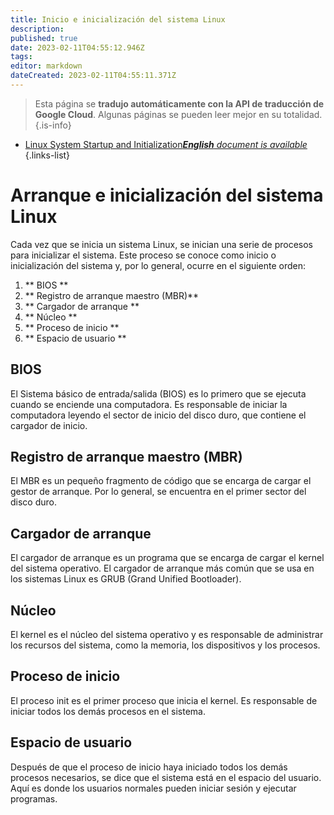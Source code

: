```yaml
---
title: Inicio e inicialización del sistema Linux
description: 
published: true
date: 2023-02-11T04:55:12.946Z
tags: 
editor: markdown
dateCreated: 2023-02-11T04:55:11.371Z
---
```


> Esta página se **tradujo automáticamente con la API de traducción de Google Cloud**.
Algunas páginas se pueden leer mejor en su totalidad.{.is-info}



- [Linux System Startup and Initialization***English** document is available*](/en/Knowledge-base/Linux/linux-system-startup-and-initialization)
{.links-list}


# Arranque e inicialización del sistema Linux

Cada vez que se inicia un sistema Linux, se inician una serie de procesos para inicializar el sistema. Este proceso se conoce como inicio o inicialización del sistema y, por lo general, ocurre en el siguiente orden:

1. ** BIOS **
2. ** Registro de arranque maestro (MBR)**
3. ** Cargador de arranque **
4. ** Núcleo **
5. ** Proceso de inicio **
6. ** Espacio de usuario **

## BIOS

El Sistema básico de entrada/salida (BIOS) es lo primero que se ejecuta cuando se enciende una computadora. Es responsable de iniciar la computadora leyendo el sector de inicio del disco duro, que contiene el cargador de inicio.

## Registro de arranque maestro (MBR)

El MBR es un pequeño fragmento de código que se encarga de cargar el gestor de arranque. Por lo general, se encuentra en el primer sector del disco duro.

## Cargador de arranque

El cargador de arranque es un programa que se encarga de cargar el kernel del sistema operativo. El cargador de arranque más común que se usa en los sistemas Linux es GRUB (Grand Unified Bootloader).

## Núcleo

El kernel es el núcleo del sistema operativo y es responsable de administrar los recursos del sistema, como la memoria, los dispositivos y los procesos.

## Proceso de inicio

El proceso init es el primer proceso que inicia el kernel. Es responsable de iniciar todos los demás procesos en el sistema.

## Espacio de usuario

Después de que el proceso de inicio haya iniciado todos los demás procesos necesarios, se dice que el sistema está en el espacio del usuario. Aquí es donde los usuarios normales pueden iniciar sesión y ejecutar programas.